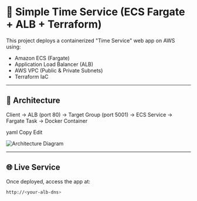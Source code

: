 # 🚀 Simple Time Service (ECS Fargate + ALB + Terraform)

This project deploys a containerized "Time Service" web app on AWS using:
- Amazon ECS (Fargate)
- Application Load Balancer (ALB)
- AWS VPC (Public & Private Subnets)
- Terraform IaC

---

## 🧱 Architecture

Client → ALB (port 80) → Target Group (port 5001) → ECS Service → Fargate Task → Docker Container

yaml
Copy
Edit

![Architecture Diagram](./diagram.png) <!-- Replace with actual diagram if committed -->

---

## 🌐 Live Service

Once deployed, access the app at:
```bash
http://<your-alb-dns>
